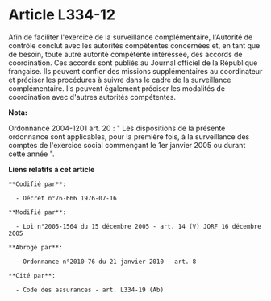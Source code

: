 # Article L334-12

Afin de faciliter l'exercice de la surveillance complémentaire, l'Autorité de contrôle conclut avec les autorités compétentes
concernées et, en tant que de besoin, toute autre autorité compétente intéressée, des accords de coordination. Ces accords
sont publiés au Journal officiel de la République française. Ils peuvent confier des missions supplémentaires au coordinateur
et préciser les procédures à suivre dans le cadre de la surveillance complémentaire. Ils peuvent également préciser les
modalités de coordination avec d'autres autorités compétentes.

**Nota:**

Ordonnance 2004-1201 art. 20 : " Les dispositions de la présente ordonnance sont applicables, pour la première fois, à la
surveillance des comptes de l'exercice social commençant le 1er janvier 2005 ou durant cette année ".

**Liens relatifs à cet article**

	**Codifié par**:

	  - Décret n°76-666 1976-07-16

	**Modifié par**:

	  - Loi n°2005-1564 du 15 décembre 2005 - art. 14 (V) JORF 16 décembre 2005

	**Abrogé par**:

	  - Ordonnance n°2010-76 du 21 janvier 2010 - art. 8

	**Cité par**:

	  - Code des assurances - art. L334-19 (Ab)
